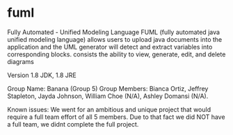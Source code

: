 # fuml
Fully Automated - Unified Modeling Language
FUML (fully automated java unified modeling language) allows users to upload java documents into the application and the UML generator will detect and extract variables into corresponding blocks. consists the ability to view, generate, edit, and delete diagrams

Version 1.8 JDK, 1.8 JRE

Group Name: Banana (Group 5)
Group Members:
 Bianca Ortiz,
 Jeffrey Stapleton,
 Jayda Johnson,
 William Choe (N/A),
 Ashley Domansi (N/A).



Known issues: We went for an ambitious and unique project that would require a full team effort of all 5 members. Due to that fact we did NOT have a full team, we didnt complete the full project. 
